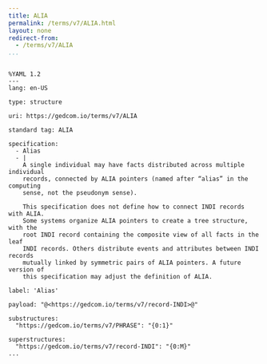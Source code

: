 ```yaml
---
title: ALIA
permalink: /terms/v7/ALIA.html
layout: none
redirect-from:
  - /terms/v7/ALIA
...
```


```

%YAML 1.2
---
lang: en-US

type: structure

uri: https://gedcom.io/terms/v7/ALIA

standard tag: ALIA

specification:
  - Alias
  - |
    A single individual may have facts distributed across multiple individual
    records, connected by ALIA pointers (named after “alias” in the computing
    sense, not the pseudonym sense).
    
    This specification does not define how to connect INDI records with ALIA.
    Some systems organize ALIA pointers to create a tree structure, with the
    root INDI record containing the composite view of all facts in the leaf
    INDI records. Others distribute events and attributes between INDI records
    mutually linked by symmetric pairs of ALIA pointers. A future version of
    this specification may adjust the definition of ALIA.

label: 'Alias'

payload: "@<https://gedcom.io/terms/v7/record-INDI>@"

substructures:
  "https://gedcom.io/terms/v7/PHRASE": "{0:1}"

superstructures:
  "https://gedcom.io/terms/v7/record-INDI": "{0:M}"
...

```
